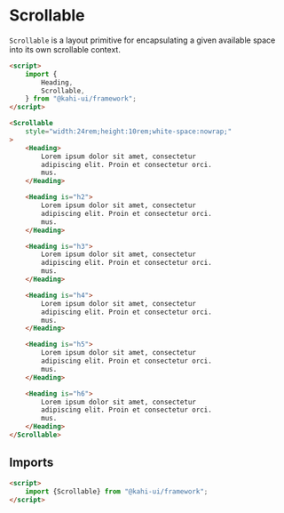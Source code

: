 # Scrollable

`Scrollable` is a layout primitive for encapsulating a given available space into its own scrollable context.

```html repl Scrollable Preview
<script>
    import {
        Heading,
        Scrollable,
    } from "@kahi-ui/framework";
</script>

<Scrollable
    style="width:24rem;height:10rem;white-space:nowrap;"
>
    <Heading>
        Lorem ipsum dolor sit amet, consectetur
        adipiscing elit. Proin et consectetur orci.
        mus.
    </Heading>

    <Heading is="h2">
        Lorem ipsum dolor sit amet, consectetur
        adipiscing elit. Proin et consectetur orci.
        mus.
    </Heading>

    <Heading is="h3">
        Lorem ipsum dolor sit amet, consectetur
        adipiscing elit. Proin et consectetur orci.
        mus.
    </Heading>

    <Heading is="h4">
        Lorem ipsum dolor sit amet, consectetur
        adipiscing elit. Proin et consectetur orci.
        mus.
    </Heading>

    <Heading is="h5">
        Lorem ipsum dolor sit amet, consectetur
        adipiscing elit. Proin et consectetur orci.
        mus.
    </Heading>

    <Heading is="h6">
        Lorem ipsum dolor sit amet, consectetur
        adipiscing elit. Proin et consectetur orci.
        mus.
    </Heading>
</Scrollable>
```

## Imports

```html default Scrollable Imports
<script>
    import {Scrollable} from "@kahi-ui/framework";
</script>
```
